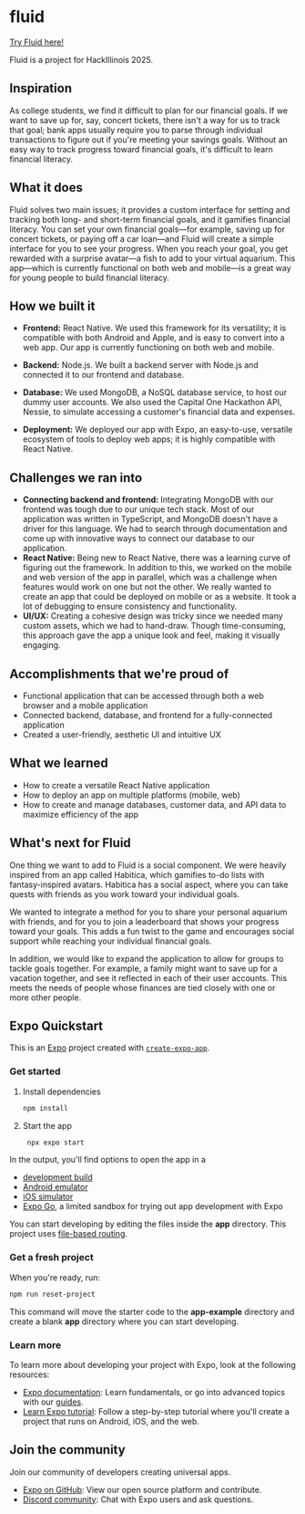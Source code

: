 # fluid

[Try Fluid here!](https://fluid-08e12e--4r8yipyc3r.expo.app/)

Fluid is a project for HackIllinois 2025.

## Inspiration

As college students, we find it difficult to plan for our financial goals. If we want to save up for, say, concert tickets, there isn't a way for us to track that goal; bank apps usually require you to parse through individual transactions to figure out if you're meeting your savings goals. Without an easy way to track progress toward financial goals, it's difficult to learn financial literacy.

## What it does

Fluid solves two main issues; it provides a custom interface for setting and tracking both long- and short-term financial goals, and it gamifies financial literacy. You can set your own financial goals—for example, saving up for concert tickets, or paying off a car loan—and Fluid will create a simple interface for you to see your progress. When you reach your goal, you get rewarded with a surprise avatar—a fish to add to your virtual aquarium. This app—which is currently functional on both web and mobile—is a great way for young people to build financial literacy.

## How we built it

- **Frontend:** React Native. We used this framework for its versatility; it is compatible with both Android and Apple, and is easy to convert into a web app. Our app is currently functioning on both web and mobile.

- **Backend:** Node.js. We built a backend server with Node.js and connected it to our frontend and database.

- **Database:** We used MongoDB, a NoSQL database service, to host our dummy user accounts. We also used the Capital One Hackathon API, Nessie, to simulate accessing a customer's financial data and expenses.

- **Deployment:** We deployed our app with Expo, an easy-to-use, versatile ecosystem of tools to deploy web apps; it is highly compatible with React Native.

## Challenges we ran into
- **Connecting backend and frontend:** Integrating MongoDB with our frontend was tough due to our unique tech stack. Most of our application was written in TypeScript, and MongoDB doesn't have a driver for this language. We had to search through documentation and come up with innovative ways to connect our database to our application.
- **React Native:** Being new to React Native, there was a learning curve of figuring out the framework. In addition to this, we worked on the mobile and web version of the app in parallel, which was a challenge when features would work on one but not the other. We really wanted to create an app that could be deployed on mobile or as a website. It took a lot of debugging to ensure consistency and functionality.
- **UI/UX:** Creating a cohesive design was tricky since we needed many custom assets, which we had to hand-draw. Though time-consuming, this approach gave the app a unique look and feel, making it visually engaging.

## Accomplishments that we're proud of
- Functional application that can be accessed through both a web browser and a mobile application
- Connected backend, database, and frontend for a fully-connected application
- Created a user-friendly, aesthetic UI and intuitive UX 

## What we learned
- How to create a versatile React Native application
- How to deploy an app on multiple platforms (mobile, web)
- How to create and manage databases, customer data, and API data to maximize efficiency of the app

## What's next for Fluid
One thing we want to add to Fluid is a social component. We were heavily inspired from an app called Habitica, which gamifies to-do lists with fantasy-inspired avatars. Habitica has a social aspect, where you can take quests with friends as you work toward your individual goals.

We wanted to integrate a method for you to share your personal aquarium with friends, and for you to join a leaderboard that shows your progress toward your goals. This adds a fun twist to the game and encourages social support while reaching your individual financial goals.

In addition, we would like to expand the application to allow for groups to tackle goals together. For example, a family might want to save up for a vacation together, and see it reflected in each of their user accounts. This meets the needs of people whose finances are tied closely with one or more other people. 
## Expo Quickstart

This is an [Expo](https://expo.dev) project created with [`create-expo-app`](https://www.npmjs.com/package/create-expo-app).

### Get started

1. Install dependencies

   ```bash
   npm install
   ```

2. Start the app

   ```bash
    npx expo start
   ```

In the output, you'll find options to open the app in a

- [development build](https://docs.expo.dev/develop/development-builds/introduction/)
- [Android emulator](https://docs.expo.dev/workflow/android-studio-emulator/)
- [iOS simulator](https://docs.expo.dev/workflow/ios-simulator/)
- [Expo Go](https://expo.dev/go), a limited sandbox for trying out app development with Expo

You can start developing by editing the files inside the **app** directory. This project uses [file-based routing](https://docs.expo.dev/router/introduction).

### Get a fresh project

When you're ready, run:

```bash
npm run reset-project
```

This command will move the starter code to the **app-example** directory and create a blank **app** directory where you can start developing.

### Learn more

To learn more about developing your project with Expo, look at the following resources:

- [Expo documentation](https://docs.expo.dev/): Learn fundamentals, or go into advanced topics with our [guides](https://docs.expo.dev/guides).
- [Learn Expo tutorial](https://docs.expo.dev/tutorial/introduction/): Follow a step-by-step tutorial where you'll create a project that runs on Android, iOS, and the web.

## Join the community

Join our community of developers creating universal apps.

- [Expo on GitHub](https://github.com/expo/expo): View our open source platform and contribute.
- [Discord community](https://chat.expo.dev): Chat with Expo users and ask questions.
